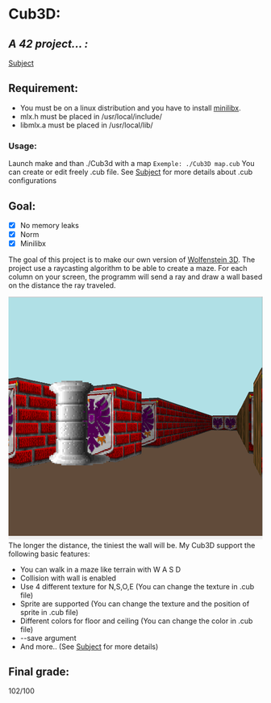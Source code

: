 # **Cub3D:** 
## ***A 42 project... :***
[Subject][1]
## Requirement:
- You must be on a linux distribution and you have to install [minilibx][2].
- mlx.h must be placed in /usr/local/include/
- libmlx.a must be placed in /usr/local/lib/
### Usage:
Launch make and than ./Cub3d with a map `Exemple: ./Cub3D map.cub`
You can create or edit freely .cub file. See [Subject][1] for more details about .cub configurations
## Goal:

- [x] No memory leaks
- [x] Norm
- [x] Minilibx

The goal of this project is to make our own version of [Wolfenstein 3D][3]. 
The project use a raycasting algorithm to be able to create a maze. For each column on your screen, the programm will send a ray and draw a wall based on the distance the ray traveled.

![cub3d_example](cubd3_example.png)
The longer the distance, the tiniest the wall will be. My Cub3D support the following basic features:
- You can walk in a maze like terrain with W A S D
- Collision with wall is enabled
- Use 4 different texture for N,S,O,E (You can change the texture in .cub file)
- Sprite are supported (You can change the texture and the position of sprite in .cub file)
- Different colors for floor and ceiling (You can change the color in .cub file)
- --save argument
- And more.. (See [Subject][1] for more details)

## Final grade:
102/100

[1]: https://github.com/fleger42/cub3d/blob/master/cub3d.pdf
[2]: https://github.com/42Paris/minilibx-linux
[3]: https://fr.wikipedia.org/wiki/Wolfenstein_3D
